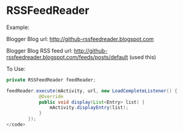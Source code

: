 # RSSFeedReader

Example:

Blogger Blog url: http://github-rssfeedreader.blogspot.com

Blogger Blog RSS feed url: http://github-rssfeedreader.blogspot.com/feeds/posts/default (used this)

To Use:

```java
private RSSFeedReader feedReader;

feedReader.execute(mActivity, url, new LoadCompleteListener() {
            @Override
            public void display(List<Entry> list) {
                mActivity.displayEntry(list);
            }
        });
</code>
```
